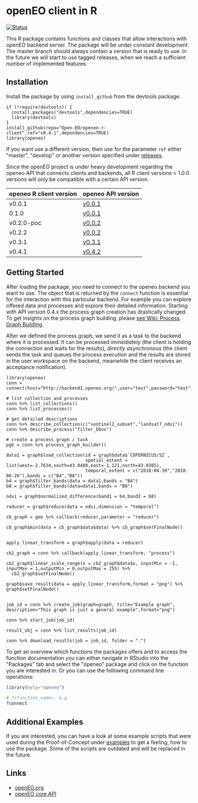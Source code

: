 # openEO client in R

[![Status](https://img.shields.io/badge/Status-proof--of--concept-yellow.svg)]()

This R package contains functions and classes that allow interactions with openEO backend server. The package will be under constant development. The master branch should always contain a version that is ready to use. In the future we will start to use tagged releases, when we reach a sufficient number of implemented features.

## Installation
Install the package by using `install_github` from the devtools package.

```
if (!require(devtools)) {
  install.packages("devtools",dependencies=TRUE)
  library(devtools)
}
install_github(repo="Open-EO/openeo-r-client",ref="v0.4.1",dependencies=TRUE)
library(openeo)
```

If you want use a different version, then use for the parameter `ref` either "master", "develop" or another version specified under [releases](https://github.com/Open-EO/openeo-r-client/releases).

Since the openEO project is under heavy development regarding the openeo API that connects clients and backends, all R client versions < 1.0.0 versions will only be compatible with a certain API version.

| openeo R client version | openeo API version |
| --- | --- |
| v0.0.1 | [v0.0.1](https://open-eo.github.io/openeo-api/v/0.0.1/) |
| 0.1.0 | [v0.0.1](https://open-eo.github.io/openeo-api/v/0.0.1/) |
| v0.2.0-poc | [v0.0.2](https://open-eo.github.io/openeo-api/v/0.0.2/) |
| v0.2.2 | [v0.0.2](https://open-eo.github.io/openeo-api/v/0.0.2/) |
| v0.3.1 | [v0.3.1](https://open-eo.github.io/openeo-api/v/0.3.1/) |
| v0.4.1 | [v0.4.2](https://open-eo.github.io/openeo-api/v/0.4.2/) |


## Getting Started
After loading the package, you need to connect to the openeo backend you want to use. The object that is returned by the `connect` function is essential for the interaction with this particular backend. For example you can explore offered data and processes and explore their detailed information.
Starting with API version 0.4.x the process graph creation has drastically changed. To get insights on the process graph building, please [see Wiki: Process Graph Building](https://github.com/Open-EO/openeo-r-client/wiki/Process-Graph-Building).

After we defined the process graph, we send it as a task to the backend where it is processed. It can be processed _immediately_ (the client is holding the connection and waits for the results), _directly asynchronous_ (the client sends the task and queues the process execution and the results are stored in the user workspace on the backend, meanwhile the client receives an acceptance notification).

```
library(openeo)
conn = connect(host="http://backend1.openeo.org/",user="test",password="test",login_type="basic")

# list collection and processes
conn %>% list_collections()
conn %>% list_processes()

# get detailed descriptions
conn %>% describe_collection(c("sentinel2_subset","landsat7_ndvi"))
conn %>% describe_process("filter_bbox")

# create a process graph / task
pgb = conn %>% process_graph_builder()

data1 = graph$load_collection(id = graph$data$`COPERNICUS/S2`,
                              spatial_extent = list(west=-2.7634,south=43.0408,east=-1.121,north=43.8385),
                              temporal_extent = c("2018-04-30","2018-06-26"),bands = c("B4","B8"))
b4 = graph$filter_bands(data = data1,bands = "B4")
b8 = graph$filter_bands(data=data1,bands = "B8")

ndvi = graph$normalized_difference(band1 = b4,band2 = b8)

reducer = graph$reduce(data = ndvi,dimension = "temporal")

cb_graph = gee %>% callback(reducer,parameter = "reducer")

cb_graph$min(data = cb_graph$data$data) %>% cb_graph$setFinalNode()


apply_linear_transform = graph$apply(data = reducer)

cb2_graph = conn %>% callback(apply_linear_transform, "process")

cb2_graph$linear_scale_range(x = cb2_graph$data$x, inputMin = -1, inputMax = 1,outputMin = 0,outputMax = 255) %>% 
  cb2_graph$setFinalNode()

graph$save_result(data = apply_linear_transform,format = "png") %>% graph$setFinalNode()

                                
job_id = conn %>% create_job(graph=graph, title="Example graph", description="This graph is just a general example",format="png")

conn %>% start_job(job_id)

result_obj = conn %>% list_results(job_id)

conn %>% download_results(job = job_id, folder = ".")

```
To get an overview which functions the packages offers and to access the function documentation you can either navigate in RStudio into the "Packages" tab and select the "openeo" package and click on the function you are interested in. Or you can use the following command line operations:

```R
library(help="openeo")

# ?<function_name>, e.g.
?connect
```

## Additional Examples
If you are interested, you can have a look at some example scripts that were used during the Proof-of-Concept under [examples](https://github.com/Open-EO/openeo-r-client/tree/master/examples) to get a feeling, how to use the package. Some of the scripts are outdated and will be replaced in the future.

## Links
* [openEO.org](http://openeo.org/)
* [openEO core API](https://open-eo.github.io/openeo-api/)
